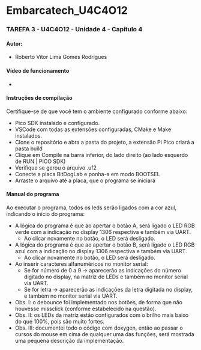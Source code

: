 # Embarcatech_U4C4O12  
### TAREFA 3 - U4C4O12 - Unidade 4 - Capítulo 4
#### Autor:
* Roberto Vítor Lima Gomes Rodrigues

#### Vídeo de funcionamento
* 

#### Instruções de compilação
Certifique-se de que você tem o ambiente configurado conforme abaixo:
* Pico SDK instalado e configurado.
* VSCode com todas as extensões configuradas, CMake e Make instalados.
* Clone o repositório e abra a pasta do projeto, a extensão Pi Pico criará a pasta build
* Clique em Compile na barra inferior, do lado direito (ao lado esquerdo de RUN | PICO SDK)
* Verifique se gerou o arquivo .uf2
* Conecte a placa BitDogLab e ponha-a em modo BOOTSEL
* Arraste o arquivo até a placa, que o programa se iniciará

#### Manual do programa
Ao executar o programa, todos os leds serão ligados com a cor azul, indicando o início do programa:
* A lógica do programa é que ao apertar o botão A, será ligado o LED RGB verde com a indicação no display 1306 respectiva e também via UART.
    * Ao clicar novamente no botão, o LED será desligado.
* A lógica do programa é que ao apertar o botão B, será ligado o LED RGB azul com a indicação no display 1306 respectiva e também via UART.
    * Ao clicar novamente no botão, o LED será desligado.
* Ao inserir caracteres alfanuméricos no monitor serial:
    * Se for número de 0 a 9 -> aparecerão as indicações do número digitado no display, na matriz de LEDs e também no monitor serial via UART.
    * Se for letra -> aparecerão as indicações da letra digitada no display, e também no monitor serial via UART.
* Obs. I: o debounce foi implementado nos botões, de forma que não houvesse missclick (conforme estabelecido na questão).
* Obs. II: os LEDs da matriz estão configurados com o brilho mais baixo do que 100%, pois são muito fortes.
* Obs. III: documentei todo o código com doxygen, então ao passar o cursos do mouse em cima de qualquer uma das funções, será mostrada uma pequena descrição da implementação.
